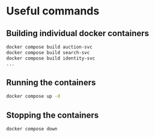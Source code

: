 # Useful commands

## Building individual docker containers

```sh
docker compose build auction-svc
docker compose build search-svc
docker compose build identity-svc
...

```


## Running the containers

```sh
docker compose up -d
```


## Stopping the containers

```sh
docker compose down
```
